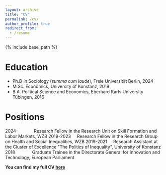 ```yaml
---
layout: archive
title: "CV"
permalink: /cv/
author_profile: true
redirect_from:
  - /resume
---
```


{% include base_path %}

Education
======
* Ph.D in Sociology (*summa cum laude*), Freie Universität Berlin, 2024
* M.Sc. Economics, University of Konstanz, 2019
* B.A. Political Science and Economics, Eberhard Karls University Tübingen, 2016

Positions
======
2024- &nbsp;&nbsp;&nbsp;&nbsp;&nbsp;&nbsp;&nbsp;&nbsp;&nbsp;&nbsp;&nbsp; Research Fellow in the Research Unit on Skill Formation and Labor Markets, WZB
2019-2023 &nbsp;&nbsp;&nbsp; Research Fellow in the Research Group on Health and Social Inequalities, WZB
2019-2021 &nbsp;&nbsp;&nbsp; Research Assistant at the Cluster of Excellence "The Politics of Inequality", University of Konstanz
2018 &nbsp;&nbsp;&nbsp;&nbsp;&nbsp;&nbsp;&nbsp;&nbsp;&nbsp;&nbsp;&nbsp;&nbsp; Graduate Trainee in the Directorate General for Innovation and Technology, European Parliament
  
**You can find my full CV [here](http://christian-koenig.github.io/files/CV_07.25.pdf)**
